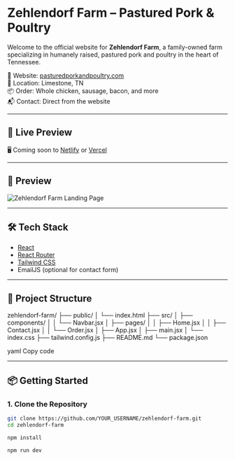 # Zehlendorf Farm – Pastured Pork & Poultry

Welcome to the official website for **Zehlendorf Farm**, a family-owned farm specializing in humanely raised, pastured pork and poultry in the heart of Tennessee.

🌱 Website: [pasturedporkandpoultry.com](https://pasturedporkandpoultry.com)  
📍 Location: Limestone, TN  
📦 Order: Whole chicken, sausage, bacon, and more  
📬 Contact: Direct from the website

---

## 🚀 Live Preview

🖥️ Coming soon to [Netlify](https://netlify.com) or [Vercel](https://vercel.com)

---

## 📸 Preview

![Zehlendorf Farm Landing Page](./public/screenshot.jpg) <!-- Add a screenshot if available -->

---

## 🛠 Tech Stack

- [React](https://reactjs.org/)
- [React Router](https://reactrouter.com/)
- [Tailwind CSS](https://tailwindcss.com/)
- EmailJS (optional for contact form)

---

## 📂 Project Structure

zehlendorf-farm/
├── public/
│ └── index.html
├── src/
│ ├── components/
│ │ └── Navbar.jsx
│ ├── pages/
│ │ ├── Home.jsx
│ │ ├── Contact.jsx
│ │ └── Order.jsx
│ ├── App.jsx
│ ├── main.jsx
│ └── index.css
├── tailwind.config.js
├── README.md
└── package.json

yaml
Copy code



---

## 📦 Getting Started

### 1. Clone the Repository

```bash
git clone https://github.com/YOUR_USERNAME/zehlendorf-farm.git
cd zehlendorf-farm

npm install

npm run dev
